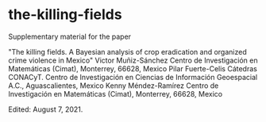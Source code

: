 # the-killing-fields
Supplementary material for the paper 

"The killing fields. A Bayesian analysis of crop eradication and organized crime violence in Mexico"
Victor Muñiz-Sánchez 
Centro de Investigación en Matemáticas (Cimat), Monterrey, 66628, Mexico
Pilar Fuerte-Celis
Cátedras CONACyT. Centro de Investigación en Ciencias de Información Geoespacial A.C., Aguascalientes, Mexico
Kenny Méndez-Ramírez
Centro de Investigación en Matemáticas (Cimat), Monterrey, 66628, Mexico

Edited: August 7, 2021.
